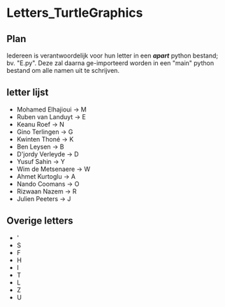 # Letters_TurtleGraphics

## Plan

Iedereen is verantwoordelijk voor hun letter in een ***apart*** python bestand; bv. "E.py".
Deze zal daarna ge-importeerd worden in een "main" python bestand om alle namen uit te schrijven.

## letter lijst

- Mohamed Elhajioui → M
- Ruben van Landuyt → E
- Keanu Roef → N
- Gino Terlingen → G
- Kwinten Thoné → K
- Ben Leysen → B
- D'jordy Verleyde → D
- Yusuf Sahin → Y
- Wim de Metsenaere → W
- Ahmet Kurtoglu → A
- Nando Coomans → O
- Rizwaan Nazem → R
- Julien Peeters → J

## Overige letters

- '
- S
- F
- H
- I
- T
- L
- Z
- U
